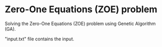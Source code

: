 # Zero-One Equations (ZOE) problem

Solving the Zero-One Equations (ZOE) problem using Genetic Algorithm (GA).

"input.txt" file contains the input. 